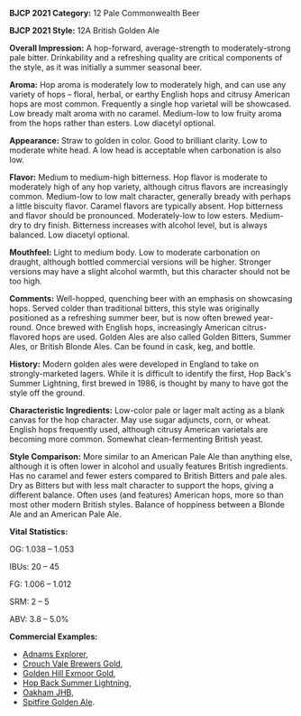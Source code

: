 <b>BJCP 2021 Category:</b> 12 Pale Commonwealth Beer

<b>BJCP 2021 Style:</b> 12A British Golden Ale

<b>Overall Impression:</b> A hop-forward, average-strength to
moderately-strong pale bitter. Drinkability and a refreshing
quality are critical components of the style, as it was initially a
summer seasonal beer.

<b>Aroma:</b> Hop aroma is moderately low to moderately high, and
can use any variety of hops – floral, herbal, or earthy English
hops and citrusy American hops are most common. Frequently
a single hop varietal will be showcased. Low bready malt aroma
with no caramel. Medium-low to low fruity aroma from the
hops rather than esters. Low diacetyl optional.

<b>Appearance:</b> Straw to golden in color. Good to brilliant
clarity. Low to moderate white head. A low head is acceptable
when carbonation is also low.

<b>Flavor:</b> Medium to medium-high bitterness. Hop flavor is
moderate to moderately high of any hop variety, although
citrus flavors are increasingly common. Medium-low to low
malt character, generally bready with perhaps a little biscuity
flavor. Caramel flavors are typically absent. Hop bitterness and
flavor should be pronounced. Moderately-low to low esters.
Medium-dry to dry finish. Bitterness increases with alcohol
level, but is always balanced. Low diacetyl optional.

<b>Mouthfeel:</b> Light to medium body. Low to moderate
carbonation on draught, although bottled commercial versions
will be higher. Stronger versions may have a slight alcohol
warmth, but this character should not be too high.

<b>Comments:</b> Well-hopped, quenching beer with an emphasis
on showcasing hops. Served colder than traditional bitters, this
style was originally positioned as a refreshing summer beer,
but is now often brewed year-round. Once brewed with English
hops, increasingly American citrus-flavored hops are used.
Golden Ales are also called Golden Bitters, Summer Ales, or
British Blonde Ales. Can be found in cask, keg, and bottle.

<b>History:</b> Modern golden ales were developed in England to
take on strongly-marketed lagers. While it is difficult to identify
the first, Hop Back's Summer Lightning, first brewed in 1986,
is thought by many to have got the style off the ground.

<b>Characteristic Ingredients:</b> Low-color pale or lager malt
acting as a blank canvas for the hop character. May use sugar
adjuncts, corn, or wheat. English hops frequently used,
although citrusy American varietals are becoming more
common. Somewhat clean-fermenting British yeast.

<b>Style Comparison:</b> More similar to an American Pale Ale
than anything else, although it is often lower in alcohol and
usually features British ingredients. Has no caramel and fewer
esters compared to British Bitters and pale ales. Dry as Bitters
but with less malt character to support the hops, giving a
different balance. Often uses (and features) American hops,
more so than most other modern British styles. Balance of
hoppiness between a Blonde Ale and an American Pale Ale.

<b>Vital Statistics:</b>

OG: 1.038 – 1.053

IBUs: 20 – 45

FG: 1.006 – 1.012

SRM: 2 – 5

ABV: 3.8 – 5.0%

<b>Commercial Examples:</b>
- [Adnams Explorer](https://untappd.com/b/adnams-explorer/4004),
- [Crouch Vale Brewers Gold](https://untappd.com/b/crouch-vale-brewers-gold/18164),
- [Golden Hill Exmoor Gold](https://untappd.com/b/golden-hill-brewing-exmoor-gold-ale/3033276),
- [Hop Back Summer Lightning](https://untappd.com/b/hop-back-brewery-summer-lightning/140),
- [Oakham JHB](https://untappd.com/b/oakham-ales-jhb-jeffrey-hudson-bitter/53755),
- [Spitfire Golden Ale](https://untappd.com/b/shepherd-neame-spitfire-golden-ale/1195589).
